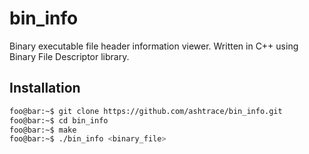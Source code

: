 # bin_info
Binary executable file header information viewer. Written in C++ using Binary File Descriptor library.

## Installation
```bash
foo@bar:~$ git clone https://github.com/ashtrace/bin_info.git
foo@bar:~$ cd bin_info
foo@bar:~$ make
foo@bar:~$ ./bin_info <binary_file>
```
